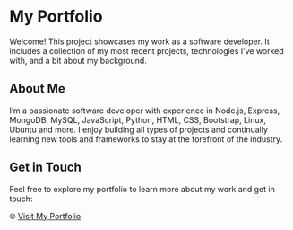 # My Portfolio

Welcome! This project showcases my work as a software developer. It includes a collection of my most recent projects, technologies I’ve worked with, and a bit about my background.

## About Me

I’m a passionate software developer with experience in Node.js, Express, MongoDB, MySQL, JavaScript, Python, HTML, CSS, Bootstrap, Linux, Ubuntu and more. I enjoy building all types of projects and continually learning new tools and frameworks to stay at the forefront of the industry.

## Get in Touch

Feel free to explore my portfolio to learn more about my work and get in touch:

🌐 [Visit My Portfolio](https://callumluxford.dev/)
